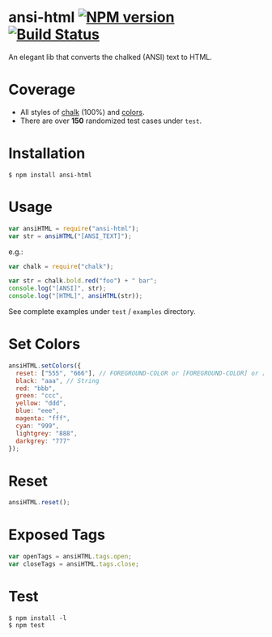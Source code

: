 # ansi-html [![NPM version](https://badge.fury.io/js/ansi-html.svg)](http://badge.fury.io/js/ansi-html) [![Build Status](https://travis-ci.org/Tjatse/ansi-html.svg?branch=master)](https://travis-ci.org/Tjatse/ansi-html)

An elegant lib that converts the chalked (ANSI) text to HTML.

# Coverage

- All styles of [chalk](https://github.com/sindresorhus/chalk) (100%) and [colors](https://github.com/Marak/colors.js).
- There are over **150** randomized test cases under `test`.

# Installation

```
$ npm install ansi-html
```

# Usage

```javascript
var ansiHTML = require("ansi-html");
var str = ansiHTML("[ANSI_TEXT]");
```

e.g.:

```javascript
var chalk = require("chalk");

var str = chalk.bold.red("foo") + " bar";
console.log("[ANSI]", str);
console.log("[HTML]", ansiHTML(str));
```

See complete examples under `test` / `examples` directory.

# Set Colors

```javascript
ansiHTML.setColors({
  reset: ["555", "666"], // FOREGROUND-COLOR or [FOREGROUND-COLOR] or [, BACKGROUND-COLOR] or [FOREGROUND-COLOR, BACKGROUND-COLOR]
  black: "aaa", // String
  red: "bbb",
  green: "ccc",
  yellow: "ddd",
  blue: "eee",
  magenta: "fff",
  cyan: "999",
  lightgrey: "888",
  darkgrey: "777"
});
```

# Reset

```javascript
ansiHTML.reset();
```

# Exposed Tags

```javascript
var openTags = ansiHTML.tags.open;
var closeTags = ansiHTML.tags.close;
```

# Test

```
$ npm install -l
$ npm test
```
